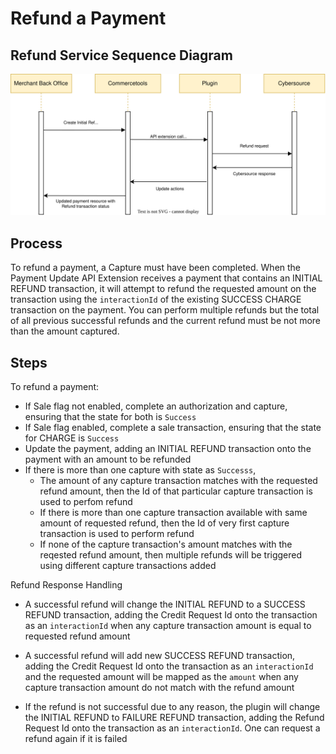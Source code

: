 # Refund a Payment

## Refund Service Sequence Diagram

![Refund service flow](images/Flow-Diagram-Refund-a-Payment.svg)

## Process

To refund a payment, a Capture must have been completed. When the Payment Update API Extension receives a payment that contains an INITIAL REFUND transaction, it will attempt to refund the requested amount on the transaction using the `interactionId` of the existing SUCCESS CHARGE transaction on the payment. You can perform multiple refunds but the total of all previous successful refunds and the current refund must be not more than the amount captured.

## Steps

To refund a payment:

- If Sale flag not enabled, complete an authorization and capture, ensuring that the state for both is `Success`
- If Sale flag enabled, complete a sale transaction, ensuring that the state for CHARGE is `Success`
- Update the payment, adding an INITIAL REFUND transaction onto the payment with an amount to be refunded
- If there is more than one capture with state as `Successs`,
  - The amount of any capture transaction matches with the requested refund amount, then the Id of that particular capture transaction is used to perfom refund
  - If there is more than one capture transaction available with same amount of requested refund, then the Id of very first capture transaction is used to perform refund
  - If none of the capture transaction's amount matches with the reqested refund amount, then multiple refunds will be triggered using different capture transactions added
   

Refund Response Handling

- A successful refund will change the INITIAL REFUND to a SUCCESS REFUND transaction, adding the Credit Request Id onto the transaction as an `interactionId` when any capture transaction amount is equal to requested refund amount

- A successful refund will add new SUCCESS REFUND transaction, adding the Credit Request Id onto the transaction as an `interactionId` and the requested amount will be mapped as the `amount` when any capture transaction amount do not match with the refund amount

- If the refund is not successful due to any reason, the plugin will change the INITIAL REFUND to FAILURE REFUND transaction, adding the Refund Request Id onto the transaction as an `interactionId`. One can request a refund again if it is failed
